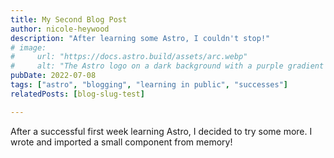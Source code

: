 ```yaml
---
title: My Second Blog Post
author: nicole-heywood
description: "After learning some Astro, I couldn't stop!"
# image:
#     url: "https://docs.astro.build/assets/arc.webp"
#     alt: "The Astro logo on a dark background with a purple gradient arc."
pubDate: 2022-07-08
tags: ["astro", "blogging", "learning in public", "successes"]
relatedPosts: [blog-slug-test]

---
```

After a successful first week learning Astro, I decided to try some more. I wrote and imported a small component from memory!